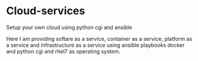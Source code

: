 # Cloud-services
Setup your own cloud using python cgi and ansible

Here  I am providing softare as a service, container as a service, platform as a service and infrastructure as a service using ansible playbooks docker and python cgi and rhel7 as  operating system.
